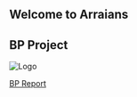 ## Welcome to Arraians

## BP Project


![Logo](https://yourusername.github.io/yourLogo.png) 

[BP Report](https://yourusername.github.io/yourBPReport.pdf)
